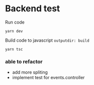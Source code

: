 # Backend test


Run code
```
yarn dev
```

Build code to javascript `outputdir: build`
```
yarn tsc
```


### able to refactor

- add more spliting
- implement test for events.controller
